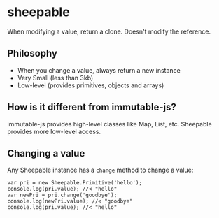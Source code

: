 # sheepable
When modifying a value, return a clone. Doesn't modify the reference.

## Philosophy
* When you change a value, always return a new instance
* Very Small (less than 3kb)
* Low-level (provides primitives, objects and arrays)

## How is it different from immutable-js?
immutable-js provides high-level classes like Map, List, etc. Sheepable provides more low-level access.

## Changing a value
Any Sheepable instance has a `change` method to change a value:

```
var pri = new Sheepable.Primitive('hello');
console.log(pri.value); //< "hello"
var newPri = pri.change('goodbye');
console.log(newPri.value); //< "goodbye"
console.log(pri.value); //< "hello"
```
